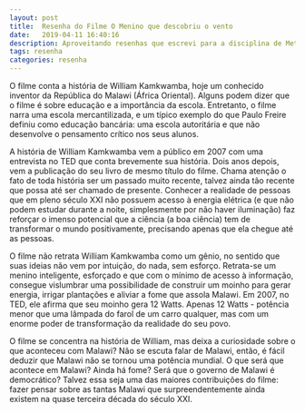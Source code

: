 ```yaml
---
layout: post
title:  Resenha do Filme O Menino que descobriu o vento
date:   2019-04-11 16:40:16
description: Aproveitando resenhas que escrevi para a disciplina de Metodologia Científica :D
tags: resenha
categories: resenha
---
```


O filme conta a história de William Kamkwamba, hoje um conhecido inventor da República do Malawi (África Oriental). Alguns podem dizer que o filme é sobre educação e a importância da escola. Entretanto, o filme narra uma escola mercantilizada, e um típico exemplo do que Paulo Freire definiu como educação bancária: uma escola autoritária e que não desenvolve o pensamento crítico nos seus alunos.

A história de William Kamkwamba vem a público em 2007 com uma entrevista no TED que conta brevemente sua história. Dois anos depois, vem a publicação do seu livro de mesmo título do filme. Chama atenção o fato de toda história ser um passado muito recente, talvez ainda tão recente que possa até ser chamado de presente. Conhecer a realidade de pessoas que em pleno século XXI não possuem acesso à energia elétrica (e que não podem estudar durante a noite, simplesmente por não haver iluminação) faz reforçar o imenso potencial que a ciência (a boa ciência) tem de transformar o mundo positivamente, precisando apenas que ela chegue até as pessoas.

O filme não retrata William Kamkwamba como um gênio, no sentido que suas ideias não vem por intuição, do nada, sem esforço. Retrata-se um menino inteligente, esforçado e que com o mínimo de acesso à informação, consegue vislumbrar uma possibilidade de construir um moinho para gerar energia, irrigar plantações e aliviar a fome que assola Malawi. Em 2007, no TED, ele afirma que seu moinho gera 12 Watts. Apenas 12 Watts - potência menor que uma lâmpada do farol de um carro qualquer, mas com um enorme poder de transformação da realidade do seu povo.

O filme se concentra na história de William, mas deixa a curiosidade sobre o que aconteceu com Malawi? Não se escuta falar de Malawi, então, é fácil deduzir que Malawi não se tornou uma potência mundial. O que será que acontece em Malawi? Ainda há fome? Será que o governo de Malawi é democrático? Talvez essa seja uma das maiores contribuições do filme: fazer pensar sobre as tantas Malawi que surpreendentemente ainda existem na quase terceira década do século XXI.


<!-- Jean shorts raw denim Vice normcore, art party High Life PBR skateboard stumptown vinyl kitsch. Four loko meh 8-bit, tousled banh mi tilde forage Schlitz dreamcatcher twee 3 wolf moon. Chambray asymmetrical paleo salvia, sartorial umami four loko master cleanse drinking vinegar brunch. [Pinterest](https://www.pinterest.com) DIY authentic Schlitz, hoodie Intelligentsia butcher trust fund brunch shabby chic Kickstarter forage flexitarian. Direct trade <a href="https://en.wikipedia.org/wiki/Cold-pressed_juice">cold-pressed</a> meggings stumptown plaid, pop-up taxidermy. Hoodie XOXO fingerstache scenester Echo Park. Plaid ugh Wes Anderson, freegan pug selvage fanny pack leggings pickled food truck DIY irony Banksy.

#### Hipster list
<ul>
    <li>brunch</li>
    <li>fixie</li>
    <li>raybans</li>
    <li>messenger bag</li>
</ul>

Hoodie Thundercats retro, tote bag 8-bit Godard craft beer gastropub. Truffaut Tumblr taxidermy, raw denim Kickstarter sartorial dreamcatcher. Quinoa chambray slow-carb salvia readymade, bicycle rights 90's yr typewriter selfies letterpress cardigan vegan.

<hr>

Pug heirloom High Life vinyl swag, single-origin coffee four dollar toast taxidermy reprehenderit fap distillery master cleanse locavore. Est anim sapiente leggings Brooklyn ea. Thundercats locavore excepteur veniam eiusmod. Raw denim Truffaut Schlitz, migas sapiente Portland VHS twee Bushwick Marfa typewriter retro id keytar.

<blockquote>
    We do not grow absolutely, chronologically. We grow sometimes in one dimension, and not in another, unevenly. We grow partially. We are relative. We are mature in one realm, childish in another.
    —Anais Nin
</blockquote>

Fap aliqua qui, scenester pug Echo Park polaroid irony shabby chic ex cardigan church-key Odd Future accusamus. Blog stumptown sartorial squid, gastropub duis aesthetic Truffaut vero. Pinterest tilde twee, odio mumblecore jean shorts lumbersexual. -->
